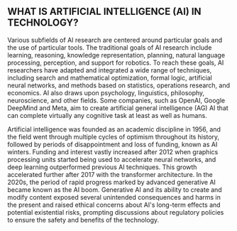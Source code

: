 <H2>WHAT IS ARTIFICIAL INTELLIGENCE (AI) IN TECHNOLOGY?</H2>
Various subfields of AI research are centered around particular goals and the use of particular tools. The traditional goals of AI research include learning, reasoning, knowledge representation, planning, natural language processing, perception, and support for robotics. To reach these goals, AI researchers have adapted and integrated a wide range of techniques, including search and mathematical optimization, formal logic, artificial neural networks, and methods based on statistics, operations research, and economics. AI also draws upon psychology, linguistics, philosophy, neuroscience, and other fields. Some companies, such as OpenAI, Google DeepMind and Meta, aim to create artificial general intelligence (AG) AI that can complete virtually any cognitive task at least as well as humans.

Artificial intelligence was founded as an academic discipline in 1956, and the field went through multiple cycles of optimism throughout its history, followed by periods of disappointment and loss of funding, known as AI winters.  Funding and interest vastly increased after 2012 when graphics processing units started being used to accelerate neural networks, and deep learning outperformed previous AI techniques. This growth accelerated further after 2017 with the transformer architecture. In the 2020s, the period of rapid progress marked by advanced generative AI became known as the AI boom. Generative AI and its ability to create and modify content exposed several unintended consequences and harms in the present and raised ethical concerns about AI's long-term effects and potential existential risks, prompting discussions about regulatory policies to ensure the safety and benefits of the technology.
